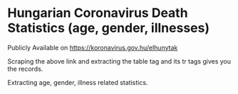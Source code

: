 # Hungarian Coronavirus Death Statistics (age, gender, illnesses)

Publicly Available on https://koronavirus.gov.hu/elhunytak

Scraping the above link and extracting the table tag and its tr tags
gives you the records.

Extracting age, gender, illness related statistics.


